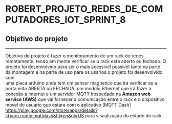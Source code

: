 # ROBERT_PROJETO_REDES_DE_COMPUTADORES_IOT_SPRINT_8


## Objetivo do projeto
---
Objetivo do projeto é fazer o monitoramento de um rack de redes remotamente, tendo em mente verificar se o rack esta aberto ou fechado.
O projeto foi desenvolvido para ser o mais acessivel possivel tanto na parte da montagem e na parte de uso para os usarios.o projeto foi desenvolvido com  
uma placa arduino onde tem um sensor magnetico que irá verificar se a porta esta ABERTA ou FECHADA, um modolu Ethernet que irá fazer a conexão
a internet e um servidor MQTT hospedado na **Amazon web service (AWS)** que vai fornecer a comunicação entre o rack e o dispositivo movel do usuario que estara com o aplicativo [MQTT Dash] https://play.google.com/store/apps/details?id=net.routix.mqttdash&hl=en&gl=US para visualização do 
estado do rack. 
